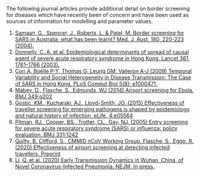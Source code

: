 </br>
The following journal articles provide additional detail on border screening for diseases which have recently been of concern and have been used as sources of information for modelling and parameter values.

1. [Samaan, G., Spencer, J., Roberts, L. & Patel, M. Border screening for SARS in Australia: what has been learnt? Med. J. Aust. 180, 220-223 (2004).](https://doi.org/10.5694/j.1326-5377.2004.tb05889.x)
2. [Donnelly, C. A. et al. Epidemiological determinants of spread of causal agent of severe acute respiratory syndrome in Hong Kong. Lancet 361, 1761–1766 (2003).](https://www.sciencedirect.com/science/article/pii/S0140673603134101?via%3Dihub)
3. [Cori A, Bo&euml;lle P-Y, Thomas G, Leung GM, Valleron A-J (2009) Temporal Variability and Social Heterogeneity in Disease Transmission: The Case of SARS in Hong Kong. PLoS Comput Biol 5(8): e1000471.](https://doi.org/10.1371/journal.pcbi.1000471)
4. [Mabey, D., Flasche, S., Edmunds, WJ (2014) Airport screening for Ebola. BMJ 349:g202](https://doi.org/10.1136/bmj.g6202)
5. [Gostic, KM., Kucharski, AJ., Lloyd-Smith, JO. (2015) Effectiveness of traveller screening for emerging pathogens is shaped by epidemiology and natural history of infection. eLife, 4:e05564](https://www.ncbi.nlm.nih.gov/pmc/articles/PMC4337724/)
6. [Pitman, RJ., Cooper, BS., Trotter, CL., Gay, NJ. (2005) Entry screening for severe acute respiratory syndrome (SARS) or influenza: policy evaluation. BMJ 331:1242](https://doi.org/10.1136/bmj.38573.696100.3A)
7. [Quilty, B. Clifford, S., CMMID nCoV Working Group, Flasche, S., Eggo, R. (2020) Effectiveness of airport screening at detecting infected travellers. Preprint](https://github.com/cmmid/cmmid.github.io/raw/master/ncov/airport_screening_report/airport_screening_preprint_2020_01_28.pdf)
8. [Li, Q. et al. (2020) Early Transmission Dynamics in Wuhan, China, of Novel Coronavirus-Infected Pneumonia. NEJM. In press.](https://doi.org/10.1056/nejmoa2001316)